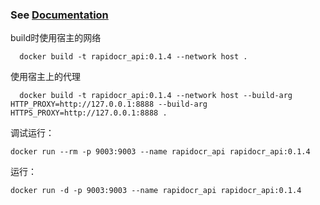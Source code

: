### See [Documentation](https://rapidai.github.io/RapidOCRDocs/install_usage/rapidocr_api/usage/)

build时使用宿主的网络
```
  docker build -t rapidocr_api:0.1.4 --network host .
```

使用宿主上的代理
```
  docker build -t rapidocr_api:0.1.4 --network host --build-arg HTTP_PROXY=http://127.0.0.1:8888 --build-arg HTTPS_PROXY=http://127.0.0.1:8888 .
```

调试运行：
```
docker run --rm -p 9003:9003 --name rapidocr_api rapidocr_api:0.1.4
```

运行：
```
docker run -d -p 9003:9003 --name rapidocr_api rapidocr_api:0.1.4
```
